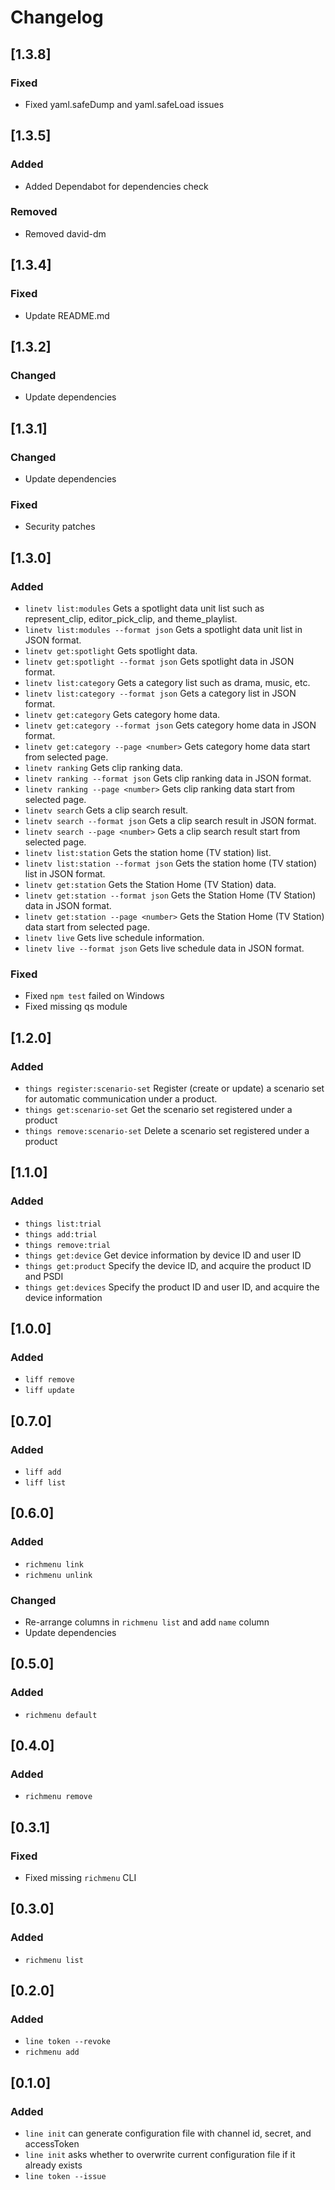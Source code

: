# Changelog

## [1.3.8]

### Fixed

- Fixed yaml.safeDump and yaml.safeLoad issues

## [1.3.5]

### Added

- Added Dependabot for dependencies check

### Removed

- Removed david-dm

## [1.3.4]

### Fixed

- Update README.md

## [1.3.2]

### Changed

- Update dependencies

## [1.3.1]

### Changed

- Update dependencies

### Fixed

- Security patches

## [1.3.0]

### Added

- `linetv list:modules` Gets a spotlight data unit list such as represent_clip, editor_pick_clip, and theme_playlist.
- `linetv list:modules --format json` Gets a spotlight data unit list in JSON format.
- `linetv get:spotlight` Gets spotlight data.
- `linetv get:spotlight --format json` Gets spotlight data in JSON format.
- `linetv list:category` Gets a category list such as drama, music, etc.
- `linetv list:category --format json` Gets a category list in JSON format.
- `linetv get:category` Gets category home data.
- `linetv get:category --format json` Gets category home data in JSON format.
- `linetv get:category --page <number>` Gets category home data start from selected page.
- `linetv ranking` Gets clip ranking data.
- `linetv ranking --format json` Gets clip ranking data in JSON format.
- `linetv ranking --page <number>` Gets clip ranking data start from selected page.
- `linetv search` Gets a clip search result.
- `linetv search --format json` Gets a clip search result in JSON format.
- `linetv search --page <number>` Gets a clip search result start from selected page.
- `linetv list:station` Gets the station home (TV station) list.
- `linetv list:station --format json` Gets the station home (TV station) list in JSON format.
- `linetv get:station` Gets the Station Home (TV Station) data.
- `linetv get:station --format json` Gets the Station Home (TV Station) data in JSON format.
- `linetv get:station --page <number>` Gets the Station Home (TV Station) data start from selected page.
- `linetv live` Gets live schedule information.
- `linetv live --format json` Gets live schedule data in JSON format.

### Fixed

- Fixed `npm test` failed on Windows
- Fixed missing qs module

## [1.2.0]

### Added

- `things register:scenario-set` Register (create or update) a scenario set for automatic communication under a product.
- `things get:scenario-set` Get the scenario set registered under a product
- `things remove:scenario-set` Delete a scenario set registered under a product

## [1.1.0]

### Added

- `things list:trial`
- `things add:trial`
- `things remove:trial`
- `things get:device` Get device information by device ID and user ID
- `things get:product` Specify the device ID, and acquire the product ID and PSDI
- `things get:devices` Specify the product ID and user ID, and acquire the device information

## [1.0.0]

### Added

- `liff remove`
- `liff update`

## [0.7.0]

### Added

- `liff add`
- `liff list`

## [0.6.0]

### Added

- `richmenu link`
- `richmenu unlink`

### Changed

- Re-arrange columns in `richmenu list` and add `name` column
- Update dependencies

## [0.5.0]

### Added

- `richmenu default`

## [0.4.0]

### Added

- `richmenu remove`

## [0.3.1]

### Fixed

- Fixed missing `richmenu` CLI

## [0.3.0]

### Added

- `richmenu list`

## [0.2.0]

### Added

- `line token --revoke`
- `richmenu add`

## [0.1.0]

### Added

- `line init` can generate configuration file with channel id, secret, and accessToken
- `line init` asks whether to overwrite current configuration file if it already exists
- `line token --issue`
